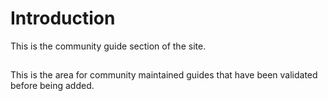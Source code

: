 # Introduction
This is the community guide section of the site.

##
This is the area for community maintained guides that have been validated before being added.